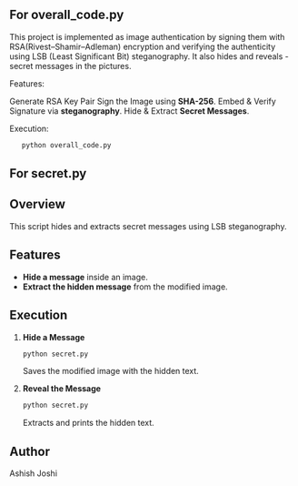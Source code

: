 ## For overall_code.py
This project is implemented as image authentication by signing them with RSA(Rivest–Shamir–Adleman) encryption and verifying the authenticity using LSB (Least Significant Bit) steganography. It also hides and reveals - secret messages in the pictures.

Features:

Generate RSA Key Pair
Sign the Image using **SHA-256**.
Embed & Verify Signature via **steganography**.
Hide & Extract **Secret Messages**.

Execution:
```python
   python overall_code.py
   ```

## For secret.py
## Overview
This script hides and extracts secret messages using LSB steganography.

## Features
- **Hide a message** inside an image.
- **Extract the hidden message** from the modified image.

## Execution
1. **Hide a Message**  
   ```python
   python secret.py
   ```
   Saves the modified image with the hidden text.

2. **Reveal the Message**  
   ```python
   python secret.py
   ```
   Extracts and prints the hidden text.


## Author  
Ashish Joshi
